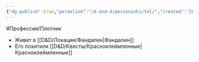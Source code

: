 ```yaml
---
{"dg-publish":true,"permalink":"/d-and-d/personazhi/tel/","created":"2024-02-19T19:15:29.085+03:00","updated":"2023-12-26T14:53:38.905+03:00"}
---
```


#Профессия/Плотник

* Живет в [[D&D/Локации/Фандалин\|Фандалин]]
* Его похитили [[D&D/Квесты/Красноклеймленные\|Красноклеймленные]]